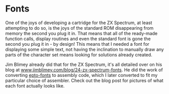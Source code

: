 # Fonts
One of the joys of developing a cartridge for the ZX Spectrum, at least attempting to do so, is the joys of the standard ROM disappearing from memory the second you plug it in. That means that all of the ready-made function calls, display routines and even the standard font is gone the second you plug it in - by design! This means that I needed a font for displaying some simple text, not having the inclination to manually draw any parts of the character set means looking for solutions already created.

Jim Blimey already did that for the ZX Spectrum, it's all detailed over on his blog at [www,jimblimey.com/blog/24-zx-spectrum-fonts](https://www.jimblimey.com/blog/24-zx-spectrum-fonts/). He did the work of converting [epto-fonts](https://github.com/epto/epto-fonts/) to assembly code, which I later converted to fit my particular choice of assembler. Check out the blog post for pictures of what each font actually looks like.